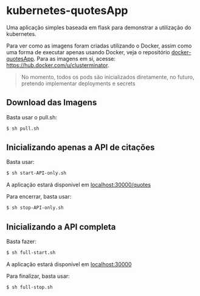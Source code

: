 # kubernetes-quotesApp

Uma aplicação simples baseada em flask para demonstrar a utilização do kubernetes.

Para ver como as imagens foram criadas utilizando o Docker, assim como uma forma de executar apenas usando Docker, veja o repositório [docker-quotesApp](https://github.com/joaopedrolourencoaffonso/docker-quotesApp/tree/main). Para as imagens em si, acesse: https://hub.docker.com/u/clusterminator.

> No momento, todos os pods são inicializados diretamente, no futuro, pretendo implementar deployments e secrets

## Download das Imagens

Basta usar o pull.sh:

```bash
$ sh pull.sh
```

## Inicializando apenas a API de citações

Basta usar:

```bash
$ sh start-API-only.sh
```

A aplicação estará disponível em [localhost:30000/quotes](http://localhost:30000/quotes)

Para encerrar, basta usar:

```bash
$ sh stop-API-only.sh
```

## Inicializando a API completa

Basta fazer:

```bash
$ sh full-start.sh
```

A aplicação estará disponível em [localhost:30000](http://localhost:30000/quotes)

Para finalizar, basta usar:

```bash
$ sh full-stop.sh
```